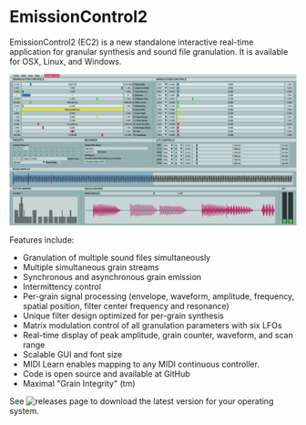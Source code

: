 # EmissionControl2

EmissionControl2 (EC2) is a new standalone interactive real-time application for granular synthesis and sound file granulation. It is available for OSX, Linux, and Windows. 

![](docs/EC2_lightmode.png "This is what EC2 looks like")

Features include:

- Granulation of multiple sound files simultaneously
- Multiple simultaneous grain streams
- Synchronous and asynchronous grain emission
- Intermittency control
- Per-grain signal processing (envelope, waveform, amplitude, frequency, spatial position, filter center frequency and resonance)
- Unique filter design optimized for per-grain synthesis
- Matrix modulation control of all granulation parameters with six LFOs
- Real-time display of peak amplitude, grain counter, waveform, and scan range
- Scalable GUI and font size
- MIDI Learn enables mapping to any MIDI continuous controller.
- Code is open source and available at GitHub
- Maximal "Grain Integrity" (tm)

See ![releases](https://github.com/jackkilgore/EmissionControl2/releases) page to download the latest version for your operating system.
